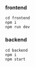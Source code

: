 ### frontend 
```
cd frontend
npm i 
npm run dev
```

### backend
```
cd backend
npm i 
npm start
```
